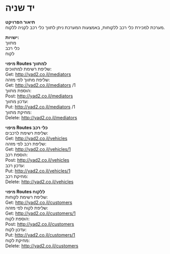 # יד שניה
**תיאור הפרויקט**  
מערכת למכירת כלי רכב ללקוחות, באמצעות המערכת ניתן לתווך כלי רכב לקניה ללקוח.


**ישויות:**  
מתווך  
כלי רכב  
לקוח  


**מיפוי Routes  למתווך**  
שליפת רשימת למתווכים:  
Get: http://yad2.co.il/mediators   
שליפת מתווך לפי מזהה:  
Get: http://yad2.co.il/mediators /1  
הוספת מתווך:  
Post: http://yad2.co.il/mediators   
עדכון מתווך:  
Put: http://yad2.co.il/mediators /1  
מחיקת מתווך:  
Delete: http://yad2.co.il/mediators   


**מיפוי Routes  כלי רכב**  
שליפת רשימת לרכבים:  
Get: http://yad2.co.il/vehicles  
שליפת רכב לפי מזהה:  
Get: http://yad2.co.il/vehicles/1  
הוספת רכב:  
Post: http://yad2.co.il/vehicles  
עדכון רכב:  
Put: http://yad2.co.il/vehicles/1  
מחיקת רכב:  
Delete: http://yad2.co.il/vehicles  



**מיפוי Routes  ללקוח**  
שליפת רשימת לקוחות:  
Get: http://yad2.co.il/customers  
שליפת לקוח לפי מזהה:  
Get: http://yad2.co.il/customers/1  
הוספת לקוח:  
Post: http://yad2.co.il/customers  
עדכון לקוח:  
Put: http://yad2.co.il/customers/1  
מחיקת לקוח:  
Delete: http://yad2.co.il/customers
